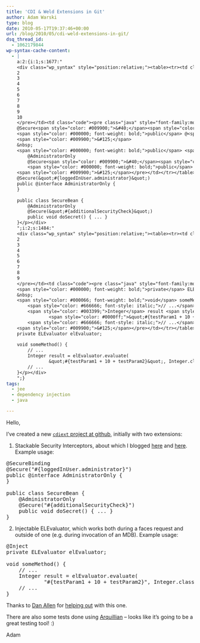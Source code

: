 ```yaml
---
title: 'CDI & Weld Extensions in Git'
author: Adam Warski
type: blog
date: 2010-05-17T19:37:46+00:00
url: /blog/2010/05/cdi-weld-extensions-in-git/
dsq_thread_id:
  - 1062179844
wp-syntax-cache-content:
  - |
    a:2:{i:1;s:1677:"
    <div class="wp_syntax" style="position:relative;"><table><tr><td class="line_numbers"><pre>1
    2
    3
    4
    5
    6
    7
    8
    9
    10
    </pre></td><td class="code"><pre class="java" style="font-family:monospace;">@SecureBinding
    @Secure<span style="color: #009900;">&#40;</span><span style="color: #0000ff;">&quot;#{loggedInUser.administrator}&quot;</span><span style="color: #009900;">&#41;</span>
    <span style="color: #000000; font-weight: bold;">public</span> @<span style="color: #000000; font-weight: bold;">interface</span> AdministratorOnly <span style="color: #009900;">&#123;</span>
    <span style="color: #009900;">&#125;</span>
    &nbsp;
    <span style="color: #000000; font-weight: bold;">public</span> <span style="color: #000000; font-weight: bold;">class</span> SecureBean <span style="color: #009900;">&#123;</span>
        @AdministratorOnly
        @Secure<span style="color: #009900;">&#40;</span><span style="color: #0000ff;">&quot;#{additionalSecurityCheck}&quot;</span><span style="color: #009900;">&#41;</span>
        <span style="color: #000000; font-weight: bold;">public</span> <span style="color: #000066; font-weight: bold;">void</span> doSecret<span style="color: #009900;">&#40;</span><span style="color: #009900;">&#41;</span> <span style="color: #009900;">&#123;</span> ... <span style="color: #009900;">&#125;</span>
    <span style="color: #009900;">&#125;</span></pre></td></tr></table><p class="theCode" style="display:none;">@SecureBinding
    @Secure(&quot;#{loggedInUser.administrator}&quot;)
    public @interface AdministratorOnly {
    }
    
    public class SecureBean {
        @AdministratorOnly
        @Secure(&quot;#{additionalSecurityCheck}&quot;)
        public void doSecret() { ... }
    }</p></div>
    ";i:2;s:1484:"
    <div class="wp_syntax" style="position:relative;"><table><tr><td class="line_numbers"><pre>1
    2
    3
    4
    5
    6
    7
    8
    9
    </pre></td><td class="code"><pre class="java" style="font-family:monospace;">@Inject
    <span style="color: #000000; font-weight: bold;">private</span> ELEvaluator elEvaluator<span style="color: #339933;">;</span>
    &nbsp;
    <span style="color: #000066; font-weight: bold;">void</span> someMethod<span style="color: #009900;">&#40;</span><span style="color: #009900;">&#41;</span> <span style="color: #009900;">&#123;</span>
        <span style="color: #666666; font-style: italic;">// ...</span>
        <span style="color: #003399;">Integer</span> result <span style="color: #339933;">=</span> elEvaluator.<span style="color: #006633;">evaluate</span><span style="color: #009900;">&#40;</span>
                <span style="color: #0000ff;">&quot;#{testParam1 + 10 + testParam2}&quot;</span>, <span style="color: #003399;">Integer</span>.<span style="color: #000000; font-weight: bold;">class</span>, params<span style="color: #009900;">&#41;</span><span style="color: #339933;">;</span>
        <span style="color: #666666; font-style: italic;">// ...</span>
    <span style="color: #009900;">&#125;</span></pre></td></tr></table><p class="theCode" style="display:none;">@Inject
    private ELEvaluator elEvaluator;
    
    void someMethod() {
        // ...
        Integer result = elEvaluator.evaluate(
                &quot;#{testParam1 + 10 + testParam2}&quot;, Integer.class, params);
        // ...
    }</p></div>
    ";}
tags:
  - jee
  - dependency injection
  - java

---
```

Hello,

I&#8217;ve created a new [`cdiext` project at github][1], initially with two extensions:

1. Stackable Security Interceptors, about which I blogged [here][2] and [here][3]. Example usage:

<pre lang="java" line="1">@SecureBinding
@Secure("#{loggedInUser.administrator}")
public @interface AdministratorOnly {
}

public class SecureBean {
    @AdministratorOnly
    @Secure("#{additionalSecurityCheck}")
    public void doSecret() { ... }
}
</pre>

2. Injectable ELEvaluator, which works both during a faces request and outside of one (e.g. during invocation of an MDB). Example usage:

<pre lang="java" line="1">@Inject
private ELEvaluator elEvaluator;

void someMethod() {
    // ...
    Integer result = elEvaluator.evaluate(
            "#{testParam1 + 10 + testParam2}", Integer.class, params);
    // ...
}
</pre>

Thanks to [Dan Allen][4] for [helping out][5] with this one.

There are also some tests done using [Arquillian][6] &#8211; looks like it&#8217;s going to be a great testing tool! :)

Adam

 [1]: http://github.com/adamw/cdiext
 [2]: http://www.warski.org/blog/?p=197
 [3]: http://www.warski.org/blog/?p=211
 [4]: http://in.relation.to/Bloggers/Dan
 [5]: http://community.jboss.org/thread/148045?tstart=0
 [6]: http://community.jboss.org/en/arquillian
